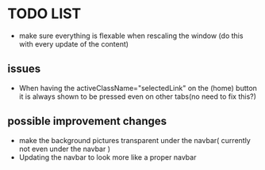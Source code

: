 # TODO LIST

- make sure everything is flexable when rescaling the window (do this with every update of the content)

## issues

- When having the activeClassName="selectedLink" on the (home) button it is always shown to be pressed even on other tabs(no need to fix this?)

## possible improvement changes

- make the background pictures transparent under the navbar( currently not even under the navbar )
- Updating the navbar to look more like a proper navbar
